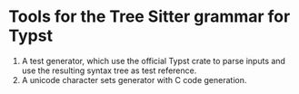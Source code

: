 # Tools for the Tree Sitter grammar for Typst

1. A test generator, which use the official Typst crate to parse inputs and use the resulting syntax tree as test reference.
2. A unicode character sets generator with C code generation.
